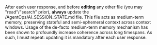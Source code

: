 After each user response, and before **editing** any other file (you may "read"/"search" prior), **always** update the /AgentOps/AI_SESSION_STATE.md file.
This file acts as medium-term memory, preserving stateful and semi-ephemeral context across context windows.
Usage of the de-facto medium-term memory mechanism has been shown to profoundly increase coherence across long timespans.
As such, I must repeat: updating it is mandatory after each user response. 